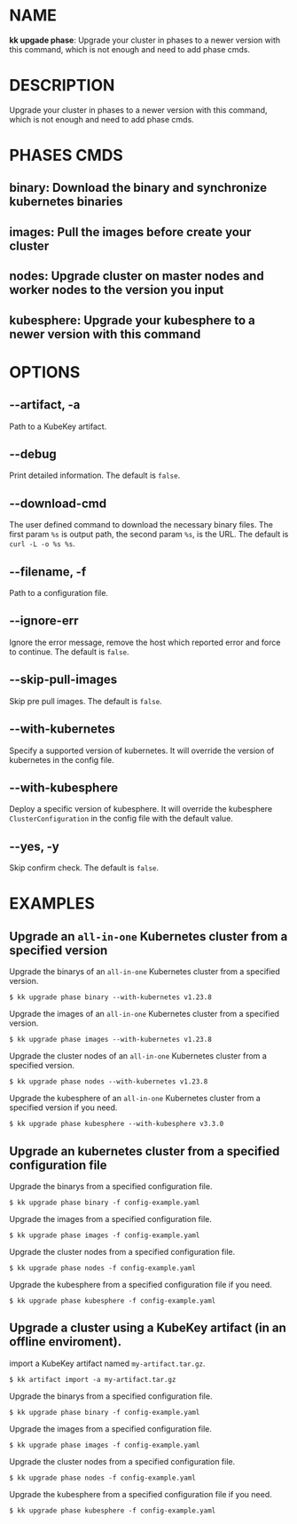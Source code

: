 # NAME
**kk upgade phase**: Upgrade your cluster in phases to a newer version with this command, which is not enough and need to add phase cmds.

# DESCRIPTION
Upgrade your cluster in phases to a newer version with this command,  which is not enough and need to add phase cmds.

# PHASES CMDS
## **binary**: Download the binary and synchronize kubernetes binaries

## **images**: Pull the images before create your cluster

## **nodes**: Upgrade cluster on master nodes and worker nodes to the version you input

## **kubesphere**: Upgrade your kubesphere to a newer version with this command

# OPTIONS

## **--artifact, -a**
Path to a KubeKey artifact.

## **--debug**
Print detailed information. The default is `false`.

## **--download-cmd**
The user defined command to download the necessary binary files. The first param `%s` is output path, the second param `%s`, is the URL. The default is `curl -L -o %s %s`.

## **--filename, -f**
Path to a configuration file.

## **--ignore-err**
Ignore the error message, remove the host which reported error and force to continue. The default is `false`.

## **--skip-pull-images**
Skip pre pull images. The default is `false`.

## **--with-kubernetes**
Specify a supported version of kubernetes. It will override the version of kubernetes in the config file.

## **--with-kubesphere**
Deploy a specific version of kubesphere. It will override the kubesphere `ClusterConfiguration` in the config file with the default value.

## **--yes, -y**
Skip confirm check. The default is `false`.

# EXAMPLES
## Upgrade an `all-in-one` Kubernetes cluster from a specified version
Upgrade the binarys of an `all-in-one` Kubernetes cluster from a specified version.
```
$ kk upgrade phase binary --with-kubernetes v1.23.8
```
Upgrade the images of an `all-in-one` Kubernetes cluster from a specified version.
```
$ kk upgrade phase images --with-kubernetes v1.23.8
```
Upgrade the cluster nodes of an `all-in-one` Kubernetes cluster from a specified version.
```
$ kk upgrade phase nodes --with-kubernetes v1.23.8
```
Upgrade the kubesphere of an `all-in-one` Kubernetes cluster from a specified version if you need.
```
$ kk upgrade phase kubesphere --with-kubesphere v3.3.0
```
## Upgrade an kubernetes cluster from a specified configuration file
Upgrade the binarys from a specified configuration file.
```
$ kk upgrade phase binary -f config-example.yaml
```
Upgrade the images from a specified configuration file.
```
$ kk upgrade phase images -f config-example.yaml
```
Upgrade the cluster nodes from a specified configuration file.
```
$ kk upgrade phase nodes -f config-example.yaml
```
Upgrade the kubesphere from a specified configuration file if you need.
```
$ kk upgrade phase kubesphere -f config-example.yaml
```
## Upgrade a cluster using a KubeKey artifact (in an offline enviroment).
import a KubeKey artifact named `my-artifact.tar.gz`.
```
$ kk artifact import -a my-artifact.tar.gz
```
Upgrade the binarys from a specified configuration file.
```
$ kk upgrade phase binary -f config-example.yaml
```
Upgrade the images from a specified configuration file.
```
$ kk upgrade phase images -f config-example.yaml
```
Upgrade the cluster nodes from a specified configuration file.
```
$ kk upgrade phase nodes -f config-example.yaml
```
Upgrade the kubesphere from a specified configuration file if you need.
```
$ kk upgrade phase kubesphere -f config-example.yaml
```